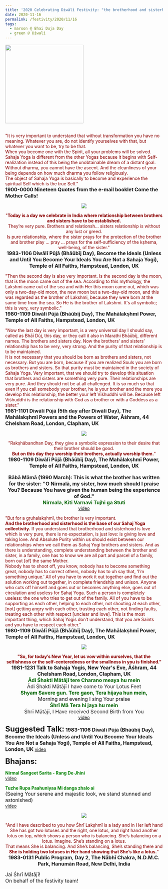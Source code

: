 ```yaml
---
title: '2020 Celebrating Diwālī Festivity: "the brotherhood and sisterhood is the base of our Sahaj Yoga collectivity." '
date: 2020-11-16
permalink: /festivity/2020/11/16
tags:
  - maroon @ Bhai Duja Day
  - green @ Diwali
---
```


<div style="text-align: left"><img src="/images/image00.png" width="250" /></div><br>

<p>
<font color="DarkRed">"It is very important to understand that without transformation you have no meaning. Whatever you are, do not identify yourselves with that, but whatever you want to be, try to be that.<br>
When you become one with the Spirit, all your problems will be solved.<br>
Sahaja Yoga is different from the other Yogas because it begins with Self-realization instead of this being the unobtainable dream of a distant goal.<br>
Without dharma, you cannot have the ascent. And the cleanliness of your being depends on how much dharma you follow religiously.<br>
The object of Sahaja Yoga is basically to become and experience the spiritual Self which is the true Self."</font><br>
<font size="+0"><b>1900-0000 Nineteen Quotes from the e-mail booklet Come the Mother Calls!</b></font>
</p>

<div style="text-align: center"><img src="/images/image562.png" /></div>

<p style="text-align:center;">
<font color="DarkRed">"<b>Today is a day we celebrate in India where relationship between brothers and sisters have to be established.</b><br> 
They’re very pure. Brothers and relationsh... sisters relationship is without any lust or greed.<br>
Is pure relationship, where the sister prays for the protection of the brother and brother play ... pray ... prays for the self-sufficiency of the kṣhema, well-being, of the sister."</font><br>
<font size="+0"><b>1983-1106 Diwālī Pūjā (Bhāūbīj Day), Become the Ideals (Unless and Until You Become Your Ideals You Are Not a Sahaja Yogi), Temple of All Faiths, Hampstead, London, UK</b></font>
</p>

<p>
<font color="DarkRed">"Then the second day is also very important. Is the second day is the moon, that is the moon came out of the sea. According to this mythology, the Lakshmi came out of the sea and with Her this moon came out, which was only a two-day-old moon, the new moon but a two-day-old moon, and this was regarded as the brother of Lakshmi, because they were born at the same time from the sea. So He is the brother of Lakshmi. It's all symbolic; this is very, very symbolic."</font><br>
<font size="+0"><b>1980-1109 Diwālī Pūjā (Bhāūbīj Day), The Mahālakṣhmī Power, Temple of All Faiths, Hampstead, London, UK</b></font>
</p>

<p>
<font color="DarkRed">"Now the last day is very important, is a very universal day I should say, called as Bhāī Dūj, this day, or they call it also in Marathi Bhāūbīj, different names. The brothers and sisters day. Now the brothers’ and sisters’ relationship has to be very, very strong. And the purity of that relationship is to be maintained.<br>
It is not necessary that you should be born as brothers and sisters, not necessary. But you are born, because if you are realized Souls you are born as brothers and sisters. So that purity must be maintained in the society of Sahaja Yoga. Very important, that we should try to develop this situation that brothers and sisters are something very pure. Their relationships are very pure. And they should not be at all challenged. It is so much so that even if you call somebody your brother, he is your brother and the more you develop this relationship, the better your left Viśhuddhi will be. Because left Viśhuddhi is the relationship with God as a brother or with a Goddess as a sister."</font><br>
<font size="+0"><b>1981-1101 Diwālī Pūjā (5th day after Diwālī Day), The Mahālakṣhmī Powers and the Powers of Water, Āśhram, 44 Chelsham Road, London, Clapham, UK</b></font>
</p>

<div style="text-align: center"><img src="/images/image563.png" /></div>

<p style="text-align:center;">
<font color="DarkRed">"Rakṣhābandhan Day, they give a symbolic expression to their desire that their brother should be good.<br>
<b>But on this day they worship their brothers, actually worship them.</b>"</font><br>
<font size="+0"><b>1980-1109 Diwālī Pūjā (Bhāūbīj Day), The Mahālakṣhmī Power, Temple of All Faiths, Hampstead, London, UK</b></font><br>
<br>
<font size="+0"><b>Bābā Māmā (1990 March): This is what the brother has written for the sister: "O Nirmalā, my sister, how much should I praise You? Because You have given the human being the experience of God."</b></font><br>
<font color="DarkGreen"><font size="+0"><b>Nirmala, Kiti Varnavi Tujhi ga Stuti</b></font></font><br>
<a href="https://seven-teams.github.io/Videos_Links.html"> video</a><br>
</p>

<p>
<font color="DarkRed">"But for a gṛuhalakṣhmī, the brother is very important.<br>
<b>And the brotherhood and sisterhood is the base of our Sahaj Yoga collectivity.</b> If you understand that brotherhood and sisterhood is love which is very pure, there is no expectation, is just love: is giving love and taking love. And Absolute Purity within us should exist between our relationships when we call them as Sahaj Yogi brothers and sisters. And as there is understanding, complete understanding between the brother and sister, in a family, one has to know we are all part and parcel of a family, born out [of] the same Mother.<br>
Nobody has to shoot off, you know, nobody has to become something great, nobody has to correct others, nobody has to uh say that, ‘I’m something unique.’ All of you have to work it out together and find out the solution working out together, in complete friendship and unison. Anyone who cuts off himself and goes out or becomes anything else, goes out of circulation and useless for Sahaj Yoga. Such a person is completely useless: the one who tries to get out of the family. All of you have to be supporting as each other, helping to each other, not shouting at each other, [not] getting angry with each other, trusting each other, not finding faults, treating each other with respect [unclear and love].
This is the most important thing, which Sahaj Yogis don’t understand, that you are Saints and you have to respect each other."</font><br>
<font size="+0"><b>1980-1109 Diwālī Pūjā (Bhāūbīj Day), The Mahālakṣhmī Power, Temple of All Faiths, Hampstead, London, UK</b></font>
</p>

<div style="text-align: center"><img src="/images/image564.png" /></div>

<p style=" text-align:center;">
<font color="DarkRed"><b>"So, for today’s New Year, let us vow within ourselves, that the selfishness or the self-centeredness or the smallness in you is finished."</b></font><br>
<font size="+0"><b>1981-1231 Talk to Sahaja Yogis, New Year's Eve, Āśhram, 44 Chelsham Road, London, Clapham, UK</b></font><br>
<font color="DarkGreen"><font size="+0"><b>Ādi Śhakti Mātājī tere Charano meaya hu mein</b></font></font><br>
<font size="+0">Ādi Śhakti Mātājī I have come to Your Lotus Feet</font><br>
<font color="DarkGreen"><font size="+0"><b>Shyam Savere gun. Tere gaon, Tera hijaya hun mein,</b></font></font><br>
<font size="+0">Morning and evening I sing Your praise</font><br>
<font color="DarkGreen"><font size="+0"><b>Śhrī Mā Tera hi jaya hu mein</b></font></font><br>
<font size="+0">Śhrī Mātājī, I Have received Second Birth from You</font><br>
<a href="https://www.youtube.com/watch?v=L1wSDCxZKS0&index=15&list=PLC8554007A2C98EA0&ab_channel=VIOLONISTUL">video</a>
</p>

<font size="+2"><b>Suggested Talk:</b></font> 
<font size="+0"><b>1983-1106 Diwālī Pūjā (Bhāūbīj Day), Become the Ideals (Unless and Until You Become Your Ideals You Are Not a Sahaja Yogi), Temple of All Faiths, Hampstead, London, UK</b></font>
<a href="https://www.youtube.com/watch?v=Reh7Q-loWtQ&feature=emb_logo&ab_channel=TeachingsofH.H.ShriMatajiNirmalaDevi"> video</a><br>

<font size="+2"><b>Bhajans:</b></font>

<p>
<font color="green"><b>Nirmal Sangeet Sarita - Rang De Jhini</b></font><br>
<a href="https://www.youtube.com/watch?v=zcAvt3cDa0Y&ab_channel=salmaji"> video</a><br>
</p>

<p>
<font color="green"><b>Tuzhe Rupa Paahuniyaa Mi danga zhalo ai</b></font><br>
<font size="+0">(Seeing Your serene and majestic look, we stand stunned and astonished)</font><br>
<a href="https://seven-teams.github.io/Videos_Links.html">video</a>
</p>

<div style="text-align: center"><img src="/images/image565.png" /></div>

<p style="text-align:center;">
<font color="DarkRed">"And I have described to you how Śhrī Lakṣhmī is a lady and in Her left hand She has got two lotuses and the right, one lotus, and right hand another lotus on top, which shows a person who is balancing. 
She’s balancing on a lotus. Imagine. She’s standing on a lotus.<br> 
That means She is balancing. And She’s balancing, She’s standing there and <b>She is holding two lotuses in Her hand showing that She’s like a lotus.</b>"</font><br>
<font size="+0"><b>1983-0131 Public Program, Day 2, The Nābhī Chakra, N.D.M.C. Park, Hanumān Road, New Delhi, India</b></font>
</p>

<p>
<font size="+0">Jai Śhrī Mātājī!<br>
On behalf of the festivity team!</font>
</p>